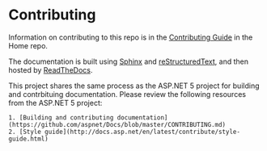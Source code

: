 Contributing
============

Information on contributing to this repo is in the [Contributing Guide](https://github.com/aspnet/Home/blob/dev/CONTRIBUTING.md) in the Home repo.

The documentation is built using [Sphinx](http://sphinx-doc.org) and [reStructuredText](http://sphinx-doc.org/rest.html), and then hosted by [ReadTheDocs](http://aspnet.readthedocs.org).

This project shares the same process as the ASP.NET 5 project for building and contrbituing documentation. Please review the following resources from the ASP.NET 5 project:

	1. [Building and contributing documentation](https://github.com/aspnet/Docs/blob/master/CONTRIBUTING.md)
	2. [Style guide](http://docs.asp.net/en/latest/contribute/style-guide.html)
